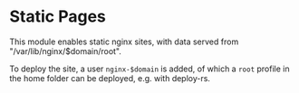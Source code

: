 # Static Pages

This module enables static nginx sites, with data served from "/var/lib/nginx/$domain/root".

To deploy the site, a user `nginx-$domain` is added, of which a `root` profile in the home folder can be deployed, e.g. with deploy-rs.

